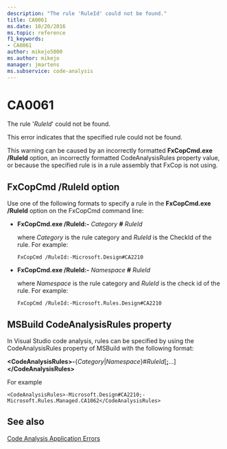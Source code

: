 ```yaml
---
description: "The rule 'RuleId' could not be found."
title: CA0061
ms.date: 10/20/2016
ms.topic: reference
f1_keywords:
- CA0061
author: mikejo5000
ms.author: mikejo
manager: jmartens
ms.subservice: code-analysis
---
```

# CA0061

The rule '*RuleId*' could not be found.

This error indicates that the specified rule could not be found.

This warning can be caused by an incorrectly formatted **FxCopCmd.exe /RuleId** option, an incorrectly formatted CodeAnalysisRules property value, or because the specified rule is in a rule assembly that FxCop is not using.

## FxCopCmd /RuleId option
Use one of the following formats to specify a rule in the **FxCopCmd.exe /RuleId** option on the FxCopCmd command line:

- **FxCopCmd.exe /RuleId:-** *Category* **#** *RuleId*

     where *Category* is the rule category and *RuleId* is the CheckId of the rule. For example:

    ```
    FxCopCmd /RuleId:-Microsoft.Design#CA2210
    ```

- **FxCopCmd.exe /RuleId:-** *Namespace* **#** *RuleId*

     where *Namespace* is the rule category and *RuleId* is the check id of the rule. For example:

    ```
    FxCopCmd /RuleId:-Microsoft.Rules.Design#CA2210
    ```

## MSBuild CodeAnalysisRules property
In Visual Studio code analysis, rules can be specified by using the CodeAnalysisRules property of MSBuild with the following format:

**\<CodeAnalysisRules>-**{*Category*&#124;*Namespace*}#*RuleId*[**;**...]**\</CodeAnalysisRules>**

For example

```
<CodeAnalysisRules>-Microsoft.Design#CA2210;-Microsoft.Rules.Managed.CA1062</CodeAnalysisRules>
```

## See also
[Code Analysis Application Errors](../code-quality/code-analysis-application-errors.md)
